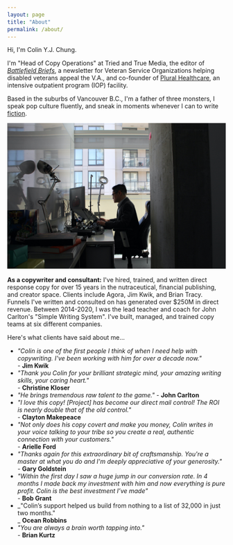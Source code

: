 ```yaml
---
layout: page
title: "About"
permalink: /about/
---
```


Hi, I'm Colin Y.J. Chung. 

I'm "Head of Copy Operations" at Tried and True Media, the editor of [_Battlefield Briefs_](https://battlefieldbriefs.com), a newsletter for Veteran Service Organizations helping disabled veterans appeal the V.A., and co-founder of [Plural Healthcare](http://pluralhealthcare.com), an intensive outpatient program (IOP) facility.

Based in the suburbs of Vancouver B.C., I'm a father of three monsters, I speak pop culture fluently, and sneak in moments whenever I can to write [fiction](http://jinnzhong.com).

![Colin at Office](https://raw.githubusercontent.com/colinyjchung/cnotes/main/assets/CMPNY-Colin.jpeg)

**As a copywriter and consultant:** I've hired, trained, and written direct response copy for over 15 years in the nutraceutical, financial publishing, and creator space. Clients include Agora, Jim Kwik, and Brian Tracy. Funnels I've written and consulted on has generated over $250M in direct revenue. Between 2014-2020, I was the lead teacher and coach for John Carlton's "Simple Writing System". I've built, managed, and trained copy teams at six different companies.

Here's what clients have said about me...

* _"Colin is one of the first people I think of when I need help with copywriting. I've been working with him for over a decade now."_ <br/> - **Jim Kwik**
* _"Thank you Colin for your brilliant strategic mind, your amazing writing skills, your caring heart."_ <br/> - **Christine Kloser**
* _"He brings tremendous raw talent to the game."_ - **John Carlton**
* _"I love this copy! [Project] has become our direct mail control! The ROI is nearly double that of the old control."_ <br/> - **Clayton Makepeace**
* _"Not only does his copy covert and make you money, Colin writes in your voice talking to your tribe so you create a real, authentic connection with your customers."_ <br/> - **Arielle Ford**
* _"Thanks again for this extraordinary bit of craftsmanship. You're a master at what you do and I'm deeply appreciative of your generosity."_ <br/> - **Gary Goldstein**
* _"Within the first day I saw a huge jump in our conversion rate. In 4 months I made back my investment with him and now everything is pure profit. Colin is the best investment I’ve made"_ <br/> - **Bob Grant**
* _"Colin’s support helped us build from nothing to a list of 32,000 in just two months."<br/> _
**Ocean Robbins**
* _"You are always a brain worth tapping into."_ <br/> - **Brian Kurtz**

